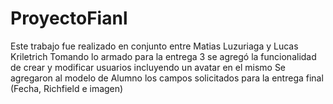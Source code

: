 # ProyectoFianl

Este trabajo fue realizado en conjunto entre Matias Luzuriaga y Lucas Kriletrich
Tomando lo armado para la entrega 3 se agregó la funcionalidad de crear y modificar usuarios incluyendo un avatar en el mismo
Se agregaron al modelo de Alumno los campos solicitados para la entrega final (Fecha, Richfield e imagen)